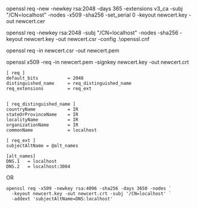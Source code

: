 openssl req -new -newkey rsa:2048 -days 365 -extensions v3_ca -subj "/CN=localhost" -nodes -x509 -sha256 -set_serial 0 -keyout newcert.key -out newcert.cer


openssl req -newkey rsa:2048 -subj "/CN=localhost" -nodes -sha256 -keyout newcert.key -out newcert.csr -config .\openssl.cnf

openssl req -in newcert.csr -out newcert.pem

openssl x509 -req -in newcert.pem -signkey newcert.key -out newcert.crt




```
[ req ]
default_bits           = 2048
distinguished_name     = req_distinguished_name
req_extensions         = req_ext


[ req_distinguished_name ]
countryName            = IR
stateOrProvinceName    = IR
localityName           = IR
organizationName       = IR
commonName             = localhost

[ req_ext ]
subjectAltName = @alt_names

[alt_names]
DNS.1   = localhost
DNS.2   = localhost:3004
```


OR
```
openssl req -x509 -newkey rsa:4096 -sha256 -days 3650 -nodes `
  -keyout newcert.key -out newcert.crt -subj '/CN=localhost' `
  -addext 'subjectAltName=DNS:localhost'
```
